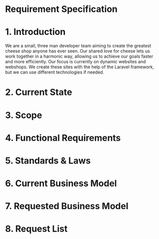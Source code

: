 # Requirement Specification


# 1. Introduction

We are a small, three man developer team aiming to create the greatest cheese shop anyone has ever seen. 
Our shared love for cheese lets us work together in a harmonic way, allowing us to achieve our goals 
faster and more efficiently. Our focus is currently on dynamic websites and webshops. 
We create these sites with the help of the Laravel framework, but we can use different technologies if needed.

# 2. Current State


# 3. Scope


# 4. Functional Requirements


# 5. Standards & Laws


# 6. Current Business Model


# 7. Requested Business Model


# 8. Request List
